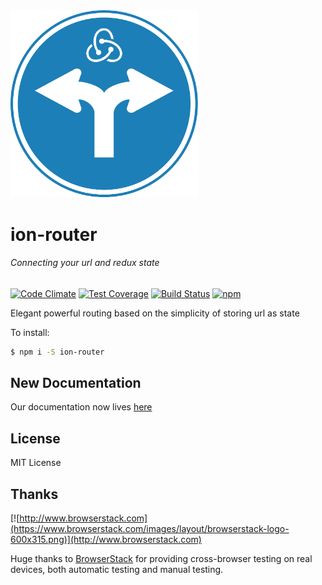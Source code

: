 <img src='logos/ion-router.png' alt='Ion Router Logo' width='300px'>

# ion-router
###### Connecting your url and redux state

[![Code Climate](https://codeclimate.com/github/cellog/ion-router/badges/gpa.svg)](https://codeclimate.com/github/cellog/ion-router) [![Test Coverage](https://codeclimate.com/github/cellog/ion-router/badges/coverage.svg)](https://codeclimate.com/github/cellog/ion-router/coverage) [![Build Status](https://travis-ci.org/cellog/ion-router.svg?branch=master)](https://travis-ci.org/cellog/ion-router) [![npm](https://img.shields.io/npm/v/ion-router.svg)](https://www.npmjs.com/package/ion-router)

Elegant powerful routing based on the simplicity of storing url as state

To install:

```bash
$ npm i -S ion-router
```

## New Documentation

Our documentation now lives [here](https://cellog.github.io/ion-router)

## License

MIT License

## Thanks

[![http://www.browserstack.com](https://www.browserstack.com/images/layout/browserstack-logo-600x315.png)](http://www.browserstack.com)

Huge thanks to [BrowserStack](http://www.browserstack.com) for providing
cross-browser testing on real devices, both automatic testing and manual testing.